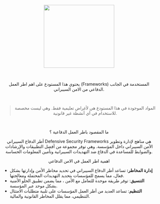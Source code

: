 <p style="text-align: center;">
	<img alt="" height="208" src="https://i.imgur.com/hHM0bQT.png" width="232" /></p>
<p style="text-align: center;">
	&nbsp;</p>
<p style="text-align: center;">
	يحتوي هذا المستودع على اهم اطر العمل (Frameworks) المستخدمة في الجانب الدفاعي من الامن السيبراني.</p>
<p style="text-align: center;">
	&nbsp;</p>
<blockquote>
	<p style="text-align: center;">
		المواد الموجودة في هذا المستودع هي لأغراض تعليمية فقط. وهي ليست مخصصة للاستخدام في أي أنشطة غير قانونية.</p>
</blockquote>
<p style="text-align: center;">
	&nbsp;</p>
<p style="text-align: center;">
	ما المقصود باطر العمل الدفاعية ؟</p>
<p style="text-align: center;">
	أطر الدفاع السيبراني Defensive Security Frameworks هي مناهج لإدارة وتطوير الأمن السيبراني داخل المؤسسة. وهي توفر مجموعة من أفضل التطبيقات والإرشادات والضوابط للمساعدة في الدفاع ضد التهديدات السيبرانية وتأمين المعلومات الحساسة.</p>
<p style="text-align: center;">
	اهمية اطر العمل في الامن الدفاعي</p>
<ul>
	<li>
		<strong>إدارة المخاطر:</strong> تساعد أطر الدفاع السيبراني في تحديد مخاطر الأمن وإدارتها بشكل فعال، مما يسمح للمؤسسات بتحديد التهديدات المحتملة ومعالجتها.</li>
	<li>
		<strong>التنسيق</strong>: توفر طريقة موحدة للتعامل مع الأمن ، مما يضمن تطبيق الحلو الأمنية بشكل موحد عبر المؤسسة.</li>
	<li>
		<strong>التنظيم</strong>: تساعد العديد من أطر العمل المؤسسات على تلبية متطلبات الامتثال التنظيمي، مما يقلل المخاطر القانونية والمالية.</li>
</ul>
